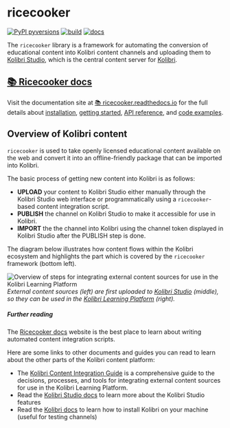 ricecooker
==========
[![PyPI pyversions](https://img.shields.io/pypi/pyversions/ricecooker.svg)](https://pypi.python.org/pypi/ricecooker/)
[![build](https://github.com/learningequality/ricecooker/actions/workflows/pythontest.yml/badge.svg?branch=master)](https://github.com/learningequality/ricecooker/actions)
[![docs](https://readthedocs.org/projects/ricecooker/badge/?version=latest&style=flat)](https://ricecooker.readthedocs.io/)


The `ricecooker` library is a framework for automating the conversion of educational content into
Kolibri content channels and uploading them to [Kolibri Studio](https://studio.learningequality.org/),
which is the central content server for [Kolibri](http://learningequality.org/kolibri/).


## [📚 Ricecooker docs](https://ricecooker.readthedocs.io/)

Visit the documentation site at [📚 ricecooker.readthedocs.io](https://ricecooker.readthedocs.io/)
for the full details about [installation](https://ricecooker.readthedocs.io/en/latest/installation.html),
[getting started](https://ricecooker.readthedocs.io/en/latest/tutorial/gettingstarted.html),
[API reference](https://ricecooker.readthedocs.io/en/latest/index_api_reference.html),
and [code examples](https://ricecooker.readthedocs.io/en/latest/examples/index.html).



## Overview of Kolibri content

`ricecooker` is used to take openly licensed educational content available on the
web and convert it into an offline-friendly package that can be imported into Kolibri.

The basic process of getting new content into Kolibri is as follows:

 - **UPLOAD** your content to Kolibri Studio either manually through the Kolibri Studio
   web interface or programmatically using a `ricecooker`-based content integration script.
 - **PUBLISH** the channel on Kolibri Studio to make it accessible for use in Kolibri.
 - **IMPORT** the the channel into Kolibri using the channel token displayed in
   Kolibri Studio after the PUBLISH step is done.

The diagram below illustrates how content flows within the Kolibri ecosystem
and highlights the part which is covered by the `ricecooker` framework (bottom left).

![Overview of steps for integrating external content sources for use in the Kolibri Learning Platform](docs/figures/content_pipeline_diagram_with_highlight.png)
*External content sources (left) are first uploaded to [Kolibri Studio](https://studio.learningequality.org/) (middle), so they can be used in the [Kolibri Learning Platform](http://learningequality.org/kolibri/) (right).*




##### Further reading
The [Ricecooker docs](https://ricecooker.readthedocs.io/) website is the best
place to learn about writing automated content integration scripts.

Here are some links to other documents and guides you can read to learn about
the other parts of the Kolibri content platform:

  - The [Kolibri Content Integration Guide](https://learningequality.org/r/integration-guide)
    is a comprehensive guide to the decisions, processes, and tools for integrating
    external content sources for use in the Kolibri Learning Platform.
  - Read the [Kolibri Studio docs](http://kolibri-studio.readthedocs.io/en/latest/)
    to learn more about the Kolibri Studio features
  - Read the [Kolibri docs](http://kolibri.readthedocs.io/en/latest/) to learn
    how to install Kolibri on your machine (useful for testing channels)
